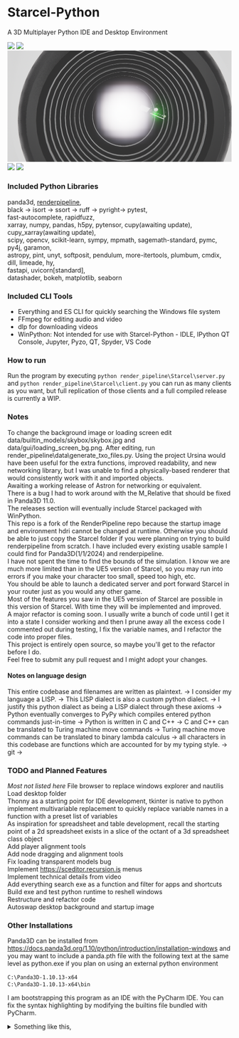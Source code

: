 # Starcel-Python
A 3D Multiplayer Python IDE and Desktop Environment

![](images/4.png)
![](images/1.png)
![](images/5.png)
![](images/2.png)
![](images/3.png)

### Included Python Libraries
panda3d, [renderpipeline](https://github.com/tobspr/RenderPipeline),\
black -> isort -> ssort -> ruff -> pyright-> pytest,\
fast-autocomplete, rapidfuzz,\
xarray, numpy, pandas, h5py, pytensor, cupy(awaiting update), cupy_xarray(awaiting update),\
scipy, opencv, scikit-learn, sympy, mpmath, sagemath-standard, pymc, py4j, garamon,\
astropy, pint, unyt, softposit, pendulum, more-itertools, plumbum, cmdix, dill, limeade, hy,\
fastapi, uvicorn[standard],\
datashader, bokeh, matplotlib, seaborn

### Included CLI Tools
* Everything and ES CLI for quickly searching the Windows file system
* FFmpeg for editing audio and video
* dlp for downloading videos
* WinPython: Not intended for use with Starcel-Python - IDLE, IPython QT Console, Jupyter, Pyzo, QT, Spyder, VS Code

### How to run
Run the program by executing ```python render_pipeline\Starcel\server.py``` and ```python render_pipeline\Starcel\client.py``` you can run as many clients as you want, but full replication of those clients and a full compiled release is currently a WIP. 

### Notes
To change the background image or loading screen edit data/builtin_models/skybox/skybox.jpg and data/gui/loading_screen_bg.png. After editing, run render_pipeline\data\generate_txo_files.py. 
Using the project Ursina would have been useful for the extra functions, improved readability, and new networking library, but I was unable to find a physically-based renderer that would consistently work with it and imported objects. \
Awaiting a working release of Astron for networking or equivalent. \
There is a bug I had to work around with the M_Relative that should be fixed in Panda3D 11.0. \
The releases section will eventually include Starcel packaged with WinPython. \
This repo is a fork of the RenderPipeline repo because the startup image and environment hdri cannot be changed at runtime. Otherwise you should be able to just copy the Starcel folder if you were planning on trying to build renderpipeline from scratch. I have included every existing usable sample I could find for Panda3D(1/1/2024) and renderpipeline. \
I have not spent the time to find the bounds of the simulation. I know we are much more limited than in the UE5 version of Starcel, so you may run into errors if you make your character too small, speed too high, etc. \
You should be able to launch a dedicated server and port forward Starcel in your router just as you would any other game.\
Most of the features you saw in the UE5 version of Starcel are possible in this version of Starcel. With time they will be implemented and improved.\
A major refactor is coming soon. I usually write a bunch of code until I get it into a state I consider working and then I prune away all the excess code I commented out during testing, I fix the variable names, and I refactor the code into proper files. \
This project is entirely open source, so maybe you'll get to the refactor before I do. \
Feel free to submit any pull request and I might adopt your changes. 

#### Notes on language design
This entire codebase and filenames are written as plaintext. -> 
I consider my language a LISP. -> 
This LISP dialect is also a custom python dialect. -> 
I justify this python dialect as being a LISP dialect through these axioms -> 
Python eventually converges to PyPy which compiles entered python commands just-in-time -> 
Python is written in C and C++ -> 
C and C++ can be translated to Turing machine move commands -> 
Turing machine move commands can be translated to binary lambda calculus ->
all characters in this codebase are functions which are accounted for by my typing style. -> 
git -> 

### TODO and Planned Features
*Most not listed here*
File browser to replace windows explorer and nautilis\
Load desktop folder\
Thonny as a starting point for IDE development, tkinter is native to python\
implement multivariable replacement to quickly replace variable names in a function with a preset list of variables\
As inspiration for spreadsheet and table development, recall the starting point of a 2d spreadsheet exists in a slice of the octant of a 3d spreadsheet class object\
Add player alignment tools\
Add node dragging and alignment tools\
Fix loading transparent models bug\
Implement https://sceditor.recursion.is menus\
Implement technical details from video\
Add everything search exe as a function and filter for apps and shortcuts\
Build exe and test python runtime to reshell windows\
Restructure and refactor code\
Autoswap desktop background and startup image


### Other Installations
Panda3D can be installed from https://docs.panda3d.org/1.10/python/introduction/installation-windows and you may want to include a panda.pth file with the following text at the same level as python.exe if you plan on using an external python environment
```
C:\Panda3D-1.10.13-x64
C:\Panda3D-1.10.13-x64\bin
```

I am bootstrapping this program as an IDE with the PyCharm IDE. You can fix the syntax highlighting by modifying the builtins file bundled with PyCharm. 
<details>
<summary>Something like this, </summary>
<p>
<pre><code>
from panda3d.core import NodePath, VirtualFileSystem
from direct.showbase.ShowBase import ShowBase
from direct.directnotify.DirectNotify import DirectNotify
from direct.showbase.Messenger import Messenger
from direct.task.Task import TaskManager
from direct.showbase.Loader import Loader
# There are some other builtins but their use is a lot more unusual so they aren't included here.
base: ShowBase
messenger: Messenger
taskMgr: TaskManager
render: NodePath
camera: NodePath
render2d: NodePath
aspect2d: NodePath
hidden: NodePath
loader: Loader
vfs: VirtualFileSystem
</code></pre>
copied into <code>pycharm_Install_Path/plugins/python/helpers/typeshed/stdlib/builtins.pyi</code>
</details>